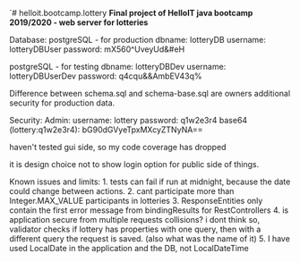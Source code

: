 `# helloit.bootcamp.lottery
**Final project of HelloIT java bootcamp 2019/2020 - web server for lotteries**

Database:
postgreSQL - for production
    dbname:         lotteryDB
    username:       lotteryDBUser
    password:       mX560^UveyUd&#eH

postgreSQL - for testing
    dbname:         lotteryDBDev
    username:       lotteryDBUserDev
    password:       q4cqu&&AmbEV43q%

Difference between schema.sql and schema-base.sql are owners
    additional security for production data.

Security:
    Admin:
        username: lottery
        password: q1w2e3r4
        base64 (lottery:q1w2e3r4): bG90dGVyeTpxMXcyZTNyNA==
        
haven't tested gui side, so my code coverage has dropped

it is design choice not to show login option for public side of things. 
    
Known issues and limits:
    1. tests can fail if run at midnight, because the date could change between actions.
    2. cant participate more than Integer.MAX_VALUE participants in lotteries
    3. ResponseEntities only contain the first error message from bindingResults for RestControllers
    4. is application secure from multiple requests collisions?
        i dont think so, validator checks if lottery has properties with one query, then with a different query the request is saved. (also what was the name of it)
    5. I have used LocalDate in the application and the DB, not LocalDateTime